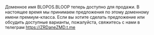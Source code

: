 Доменное имя BLOPOS.BLOOP теперь доступно для продажи. В настоящее время мы принимаем предложения по этому доменному имени премиум-класса. Если вы хотите сделать предложение или обсудить доступные варианты, пожалуйста, свяжитесь с нами в телеграм https://ZRDaneZMD.t.me

